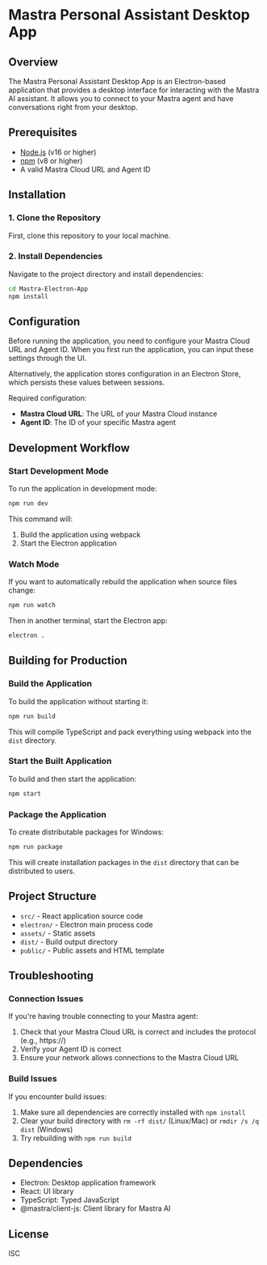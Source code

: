 # Mastra Personal Assistant Desktop App

## Overview
The Mastra Personal Assistant Desktop App is an Electron-based application that provides a desktop interface for interacting with the Mastra AI assistant. It allows you to connect to your Mastra agent and have conversations right from your desktop.

## Prerequisites
- [Node.js](https://nodejs.org/) (v16 or higher)
- [npm](https://www.npmjs.com/) (v8 or higher)
- A valid Mastra Cloud URL and Agent ID

## Installation

### 1. Clone the Repository
First, clone this repository to your local machine.

### 2. Install Dependencies
Navigate to the project directory and install dependencies:

```bash
cd Mastra-Electron-App
npm install
```

## Configuration
Before running the application, you need to configure your Mastra Cloud URL and Agent ID. When you first run the application, you can input these settings through the UI.

Alternatively, the application stores configuration in an Electron Store, which persists these values between sessions.

Required configuration:
- **Mastra Cloud URL**: The URL of your Mastra Cloud instance
- **Agent ID**: The ID of your specific Mastra agent

## Development Workflow

### Start Development Mode
To run the application in development mode:

```bash
npm run dev
```

This command will:
1. Build the application using webpack
2. Start the Electron application

### Watch Mode
If you want to automatically rebuild the application when source files change:

```bash
npm run watch
```

Then in another terminal, start the Electron app:

```bash
electron .
```

## Building for Production

### Build the Application
To build the application without starting it:

```bash
npm run build
```

This will compile TypeScript and pack everything using webpack into the `dist` directory.

### Start the Built Application
To build and then start the application:

```bash
npm start
```

### Package the Application
To create distributable packages for Windows:

```bash
npm run package
```

This will create installation packages in the `dist` directory that can be distributed to users.

## Project Structure
- `src/` - React application source code
- `electron/` - Electron main process code
- `assets/` - Static assets
- `dist/` - Build output directory
- `public/` - Public assets and HTML template

## Troubleshooting

### Connection Issues
If you're having trouble connecting to your Mastra agent:
1. Check that your Mastra Cloud URL is correct and includes the protocol (e.g., https://)
2. Verify your Agent ID is correct
3. Ensure your network allows connections to the Mastra Cloud URL

### Build Issues
If you encounter build issues:
1. Make sure all dependencies are correctly installed with `npm install`
2. Clear your build directory with `rm -rf dist/` (Linux/Mac) or `rmdir /s /q dist` (Windows)
3. Try rebuilding with `npm run build`

## Dependencies
- Electron: Desktop application framework
- React: UI library
- TypeScript: Typed JavaScript
- @mastra/client-js: Client library for Mastra AI


## License
ISC
